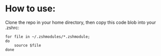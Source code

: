 # How to use:
Clone the repo in your home directory, then copy this code blob into your .zshrc:
```
for file in ~/.zshmodules/*.zshmodule;
do
    source $file
done
```
